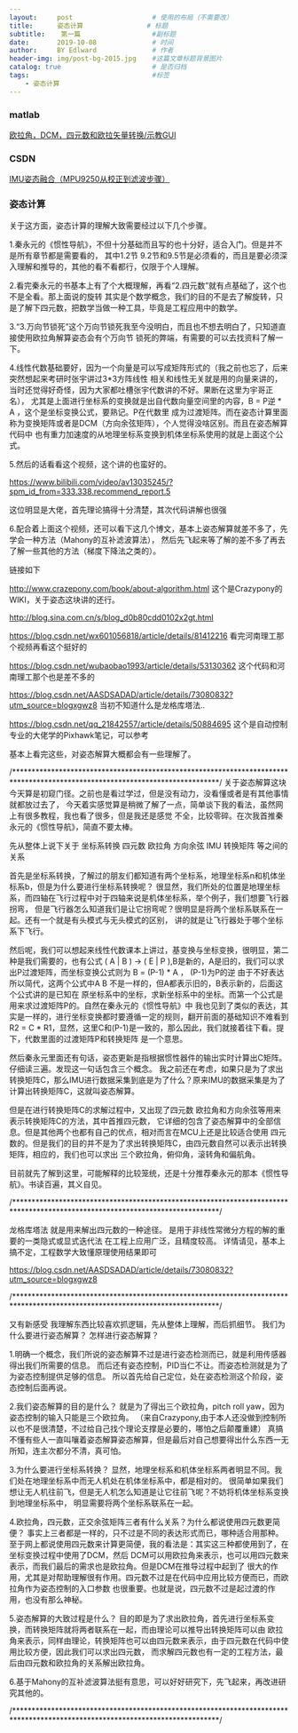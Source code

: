 ```yaml
---
layout:     post                    # 使用的布局（不需要改）
title:      姿态计算                # 标题 
subtitle:    第一篇                  #副标题
date:       2019-10-08              # 时间
author:     BY Edlward              # 作者
header-img: img/post-bg-2015.jpg    #这篇文章标题背景图片
catalog: true                       # 是否归档
tags:                               #标签
    - 姿态计算
---
```

### matlab
[欧拉角，DCM，四元数和欧拉矢量转换/示教GUI](https://ww2.mathworks.cn/matlabcentral/fileexchange/27653-euler-angle-dcm-quaternion-and-euler-vector-conversion-teaching-gui)  

### CSDN
[IMU姿态融合（MPU9250从校正到滤波步骤）](https://blog.csdn.net/u013236946/article/details/72934934)  

### 姿态计算
关于这方面，姿态计算的理解大致需要经过以下几个步骤。

1.秦永元的《惯性导航》，不但十分基础而且写的也十分好，适合入门。但是并不是所有章节都是需要看的，
  其中1.2节 9.2节和9.5节是必须看的，而且是要必须深入理解和推导的，其他的看不看都行，仅限于个人理解。
  
2.看完秦永元的书基本上有了个大概理解，再看“2.四元数”就有点基础了，这个也不是全看。那上面说的旋转
  其实是个数学概念，我们的目的不是去了解旋转，只是了解下四元数，把数学当做一种工具，毕竟是工程应用中的数学。
  
3.“3.万向节锁死”这个万向节锁死我至今没明白，而且也不想去明白了，只知道直接使用欧拉角解算姿态会有个万向节
  锁死的弊端，有需要的可以去找资料了解一下。
  
4.线性代数基础要好，因为一个向量是可以写成矩阵形式的（我之前也忘了，后来突然想起来考研时张宇讲过3*3方阵线性
  相关和线性无关就是用的向量来讲的，当时还觉得好奇怪，因为大家都吐槽张宇代数讲的不好。果断在这里为宇哥正名），
  尤其是上面进行坐标系的变换就是出自代数向量空间里的内容，B = P逆 * A ，这个是坐标变换公式，要熟记。P在代数里
  成为过渡矩阵。而在姿态计算里面称为变换矩阵或者是DCM（方向余弦矩阵），个人觉得没啥区别。而且在姿态解算代码中
  也有重力加速度的从地理坐标系变换到机体坐标系使用的就是上面这个公式。
  
5.然后的话看看这个视频，这个讲的也蛮好的。

  https://www.bilibili.com/video/av13035245/?spm_id_from=333.338.recommend_report.5
  
  这位明显是大佬，首先理论搞得十分清楚，其次代码讲解也很强
  
6.配合着上面这个视频，还可以看下这几个博文，基本上姿态解算就差不多了，先学会一种方法（Mahony的互补滤波算法），
  然后先飞起来等了解的差不多了再去了解一些其他的方法（梯度下降法之类的）。
  
  链接如下
  
  http://www.crazepony.com/book/about-algorithm.html  这个是Crazypony的 WIKI，关于姿态这块讲的还行。
  
  http://blog.sina.com.cn/s/blog_d0b80cdd0102x2gt.html
  
  https://blog.csdn.net/wx601056818/article/details/81412216   看完河南理工那个视频再看这个挺好的 
  
  https://blog.csdn.net/wubaobao1993/article/details/53130362  这个代码和河南理工那个也是差不多的
  
  https://blog.csdn.net/AASDSADAD/article/details/73080832?utm_source=blogxgwz8  当初不知道什么是龙格库塔法..
  
  https://blog.csdn.net/qq_21842557/article/details/50884695   这个是自动控制专业的大佬学的Pixhawk笔记，可以参考
  
基本上看完这些，对姿态解算大概都会有一些理解了。




/*****************************************************************************************************************************/
关于姿态解算这块今天算是初窥门径。之前也是看过学过，但是没有动力，没看懂或者是有其他事情就都放过去了，
今天着实感觉算是稍微了解了一点，简单谈下我的看法，虽然网上有很多教程，我也看了很多，但是我还是感觉
不全，比较零碎。在次我首推秦永元的《惯性导航》，简直不要太棒。

先从整体上说下关于 
坐标系转换
四元数
欧拉角
方向余弦
IMU
转换矩阵
等之间的关系
 
首先是坐标系转换，了解过的朋友们都知道有两个坐标系，地理坐标系n和机体坐标系b，但是为什么要进行坐标系转换呢？
很显然，我们所处的位置是地理坐标系，而四轴在飞行过程中对于四轴来说是机体坐标系，举个例子，我们想要飞行器拐弯，
但是飞行器怎么知道我们是让它拐弯呢？很明显是将两个坐标系联系在一起。还有一个就是有头模式与无头模式的区别，
讲的就是让飞行器处于哪个坐标系下飞行。

然后呢，我们可以想起来线性代数课本上讲过，基变换与坐标变换，很明显，第二种是我们需要的，也有公式
( A | B ) -> ( E | P ),B是新的，A是旧的，我们可以求出P过渡矩阵，而坐标变换公式则为 B = (P-1) * A ， (P-1)为P的逆
由于不好表达所以简代，这两个公式中A B 不是一样的，但A都表示旧的，B表示新的，后面这个公式讲的是已知在
原坐标系中的坐标，求新坐标系中的坐标。而第一个公式是用来求过渡矩阵P的。自然在秦永元的《惯性导航》中
我也见到了类似的表达，其实是一样的，进行坐标变换都时要遵循一定的规则，翻开前面的基础知识不难看到
R2 = C * R1，显然，这里C和(P-1)是一致的，那么因此，我们就接着往下看。提下，代数里面的过渡矩阵P和转换矩阵
是一个意思。

然后秦永元里面还有句话，姿态更新是指根据惯性器件的输出实时计算出C矩阵。仔细读三遍。发现这一句话包含三个概念。
我之前还在考虑，如果只是为了求出转换矩阵C，那么IMU进行数据采集到底是为了什么？原来IMU的数据采集是为了
计算出转换矩阵C，这就叫姿态解算。

但是在进行转换矩阵C的求解过程中，又出现了四元数 欧拉角和方向余弦等用来表示转换矩阵C的方法，其中首推四元数，
它详细的包含了姿态解算中的全部信息。但是其他两个也都有自己的优点，相对而言在MCU上还是比较适合使用
四元数的。但是我们的目的并不是为了求出转换矩阵C，由四元数自然可以表示出转换矩阵，相应的，我们也可以求出
三个欧拉角，俯仰角，滚转角和偏航角。

目前就先了解到这里，可能解释的比较笼统，还是十分推荐秦永元的那本《惯性导航》。书读百遍，其义自见。

/*****************************************************************************************************************************/

龙格库塔法 就是用来解出四元数的一种途径。
是用于非线性常微分方程的解的重要的一类隐式或显式迭代法
在工程上应用广泛，且精度较高。
详情请见，基本上搞不定，工程数学大致懂原理使用结果即可

https://blog.csdn.net/AASDSADAD/article/details/73080832?utm_source=blogxgwz8

/*****************************************************************************************************************************/


又有新感受
我理解东西比较喜欢抓逻辑，先从整体上理解，而后抓细节。
我们为什么要进行姿态解算？
怎样进行姿态解算？

1.明确一个概念，我们所说的姿态解算不过是进行姿态检测而已，就是利用传感器得出我们所需要的信息。
  而后还有姿态控制，PID当仁不让。而姿态检测就是为了为姿态控制提供足够的信息。
  所以首先给自己定位，处在姿态检测这个阶段，姿态控制后面再说。

2.我们姿态解算的目的是什么？
  就是为了得出三个欧拉角，pitch roll yaw，因为姿态控制的输入只能是三个欧拉角。
（来自Crazypony,由于本人还没做到控制所以也不是很清楚，不过给自己找个理论支撑是必要的，哪怕之后颠覆重建）
  真搞不懂有些人一直叫嚷着姿态解算姿态解算，但是最后对自己想要得出什么东西一无所知，连主次都分不清，真可怕。

3.为什么要进行坐标系转换？
  显然，地理坐标系和机体坐标系两者明显不同。我们处在地理坐标系中而无人机处在机体坐标系中，都是相对的。
  很简单如果我们想让无人机往前飞，但是无人机怎么知道是让它往前飞呢？不妨将机体坐标系变换到地理坐标系中，
  明显需要将两个坐标系联系在一起。
  
4.欧拉角，四元数，正交余弦矩阵三者有什么关系？为什么都说使用四元数更简便？
  事实上三者都是一样的，只不过是不同的表达形式而已，哪种适合用那种。
  至于网上都说使用四元数来计算更简便，我的看法是：其实这三种都使用到了，在坐标变换过程中使用了DCM，然后
  DCM可以用欧拉角来表示，也可以用四元数来表示，而我们最后的需求也是欧拉角。但是DCM在推导过程中起到了
  很大的作用，尤其是对帮助理解很有作用。四元数不过是在代码中应用比较方便而已，而欧拉角作为姿态控制的入口参数
  也很重要。也就是说，四元数不过是起过渡的作用，也没有那么神秘。
 
5.姿态解算的大致过程是什么？
  目的即是为了求出欧拉角，首先进行坐标系变换，而转换矩阵就将两者联系在一起，而由理论可以推导出转换矩阵可以由
  欧拉角来表示，同样由理论，转换矩阵也可以由四元数来表示，由于四元数在代码中使用比较方便，因此我们可以求出四元数，
  而求解四元数也有一定的工程方法，最后由四元数和欧拉角的关系解出欧拉角。

6.基于Mahony的互补滤波算法挺有意思，可以好好研究下，先飞起来，再改进研究其他的。

/*****************************************************************************************************************************/
  
  
  
